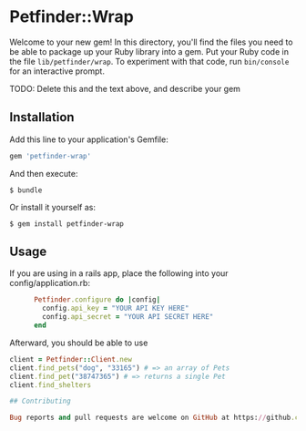 # Petfinder::Wrap

Welcome to your new gem! In this directory, you'll find the files you need to be able to package up your Ruby library into a gem. Put your Ruby code in the file `lib/petfinder/wrap`. To experiment with that code, run `bin/console` for an interactive prompt.

TODO: Delete this and the text above, and describe your gem

## Installation

Add this line to your application's Gemfile:

```ruby
gem 'petfinder-wrap'
```

And then execute:

    $ bundle

Or install it yourself as:

    $ gem install petfinder-wrap

## Usage

If you are using in a rails app, place the following into your config/application.rb:

```ruby
      Petfinder.configure do |config|
        config.api_key = "YOUR API KEY HERE"
        config.api_secret = "YOUR API SECRET HERE"
      end
```

Afterward, you should be able to use
```ruby
client = Petfinder::Client.new
client.find_pets("dog", "33165") # => an array of Pets
client.find_pet("38747365") # => returns a single Pet
client.find_shelters

## Contributing

Bug reports and pull requests are welcome on GitHub at https://github.com/pdeona/petfinder-wrap.

